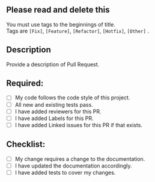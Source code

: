 ## Please read and delete this

You must use tags to the beginnings of title.  
Tags are `[Fix]`, `[Feature]`, `[Refactor]`, `[Hotfix]`, `[Other]` .

## Description

Provide a description of Pull Request.

## Required:

- [ ] My code follows the code style of this project.
- [ ] All new and existing tests pass.
- [ ] I have added reviewers for this PR.
- [ ] I have added Labels for this PR.
- [ ] I have added Linked issues for this PR if that exists.

## Checklist:

- [ ] My change requires a change to the documentation.
- [ ] I have updated the documentation accordingly.
- [ ] I have added tests to cover my changes.
